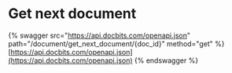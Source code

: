 # Get next document

{% swagger src="https://api.docbits.com/openapi.json" path="/document/get_next_document/{doc_id}" method="get" %}
[https://api.docbits.com/openapi.json](https://api.docbits.com/openapi.json)
{% endswagger %}

